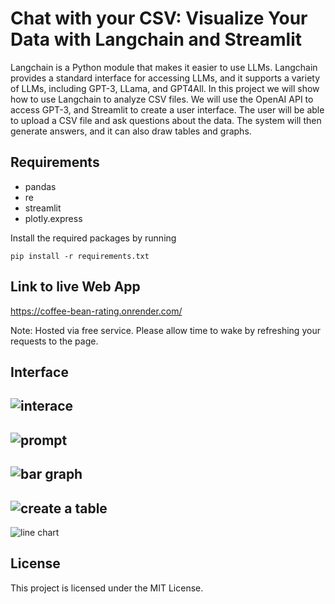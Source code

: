 # Chat with your CSV: Visualize Your Data with Langchain and Streamlit

Langchain is a Python module that makes it easier to use LLMs. Langchain provides a standard interface for accessing LLMs, and it supports a variety of LLMs, including GPT-3, LLama, and GPT4All.
In this project we will show how to use Langchain to analyze CSV files. We will use the OpenAI API to access GPT-3, and Streamlit to create a user interface. The user will be able to upload a CSV file and ask questions about the data. The system will then generate answers, and it can also draw tables and graphs.

## Requirements
- pandas
- re
- streamlit
- plotly.express


Install the required packages by running

```
pip install -r requirements.txt
```
## Link to live Web App


https://coffee-bean-rating.onrender.com/

Note: Hosted via free service. Please allow time to wake by refreshing your requests to the page.

## Interface
![interace](https://github.com/Ngonie-x/langchain_csv/assets/28601809/0f27a2da-1128-4b23-9d01-b509b55761eb)
---
![prompt](https://github.com/Ngonie-x/langchain_csv/assets/28601809/9e90ba35-c45e-4ea4-b632-2c9203b373d2)
---
![bar graph](https://github.com/Ngonie-x/langchain_csv/assets/28601809/2fb4f9fe-cd6e-46ed-afad-66e8606fca3c)
---
![create a table](https://github.com/Ngonie-x/langchain_csv/assets/28601809/b49c50d2-c12e-43a0-a593-33e508dbf4a6)
---
![line chart](https://github.com/Ngonie-x/langchain_csv/assets/28601809/f4e94c50-e505-4f32-a4e4-f0ede5158b3b)

## License
This project is licensed under the MIT License.
